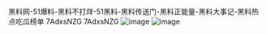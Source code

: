 
黑料网-51爆料-黑料不打烊-51黑料-黑料传送门-黑料正能量-黑料大事记-黑料热点吃瓜榜单
7AdxsNZG
7AdxsNZG
![image](https://github.com/user-attachments/assets/eba94a20-afc4-450b-8015-bfa14dc423ae)
![image](https://github.com/user-attachments/assets/5f37a58c-a513-493a-92b5-813887624add)
